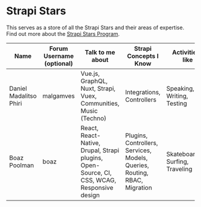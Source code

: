# Strapi Stars


This serves as a store of all the Strapi Stars and their areas of expertise.
Find out more about the [Strapi Stars Program](https://strapi.io/community-stars). 


| Name      | Forum Username (optional) | Talk to me about      | Strapi Concepts I Know | Activities I like |
| ----------- | ----------- | ----------- | ----------- | ----------- |
| Daniel Madalitso Phiri      | malgamves      | Vue.js, GraphQL, Nuxt, Strapi, Vuex, Communities, Music (Techno)    | Integrations, Controllers       | Speaking, Writing, Testing      |
| Boaz Poolman | boaz | React, React-Native, Drupal, Strapi plugins, Open-Source, CI, CSS, WCAG, Responsive design | Plugins, Controllers, Services, Models, Queries, Routing, RBAC, Migration | Skateboarding, Surfing, Traveling |